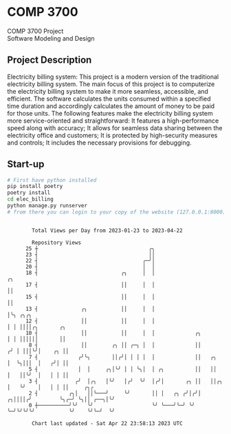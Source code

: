 # COMP 3700
COMP 3700 Project  
Software Modeling and Design
## Project Description
Electricity billing system: This project is a modern version of the traditional electricity billing system. The main focus of this project is to computerize the electricity billing system to make it more seamless, accessible, and efficient. The software calculates the units consumed within a specified time duration and accordingly calculates the amount of money to be paid for those units. The following features make the electricity billing system more service-oriented and straightforward: It features a high-performance speed along with accuracy; It allows for seamless data sharing between the electricity office and customers; It is protected by high-security measures and controls; It includes the necessary provisions for debugging.

## Start-up
```bash
# First have python installed
pip install poetry
poetry install
cd elec_billing
python manage.py runserver
# from there you can login to your copy of the website (127.0.0.1:8000), default creds are admin/admin
```

```

        Total Views per Day from 2023-01-23 to 2023-04-22

        Repository Views
      25 ┼                                    ╭╮
      23 ┤                                    ││
      22 ┤                                  ╭─╯│
      20 ┤                                  │  │
      18 ┤                           ╭╮     │  │                        ╭╮
      17 ┤                           ││     │  │                        ││
      15 ┤                           ││     │  │                        ││
      13 ┤              ╭╮           ││     │  │                        │╰╮ ╭╮╭╮
      12 ┤              ││           ││     │  │                        │ │ ││││╭╮       ╭╮
      10 ┤              ││           ││     │  │             ╭╮         │ │ ││││││       ││
       8 ┤              ││        ╭╮ ││ ╭─╮ │  │             ││        ╭╯ │ │││╰╯│    ╭╮ ││
       7 ┤             ╭╯╰╮       ││╭╯│ │ │ │  │             ││   ╭╮   │  ╰╮│││  │   ╭╯│ ││
       5 ┤             │  │     ╭╮│╰╯ │ │ ╰╮│  │ ╭╮          ││   ││   │   ││╰╯  │   │ │ ││
       3 ┤            ╭╯  │╭╮   │╰╯   │╭╯  ╰╯  │╭╯│       ╭╮ ││   ││╭╮ │   ╰╯    │   │ │ ││     ╭╮╭
       2 ┤          ╭╮│   ││╰───╯     ╰╯       ││ │   ╭╮ ╭╯│╭╯│ ╭╮││││╭╯         ╰╮╭─╯ ╰╮││ ╭──╮│╰╯
       0 ┼──────────╯╰╯   ╰╯                   ╰╯ ╰───╯╰─╯ ╰╯ ╰─╯╰╯╰╯╰╯           ╰╯    ╰╯╰─╯  ╰╯

        Chart last updated - Sat Apr 22 23:58:13 2023 UTC
        
```
